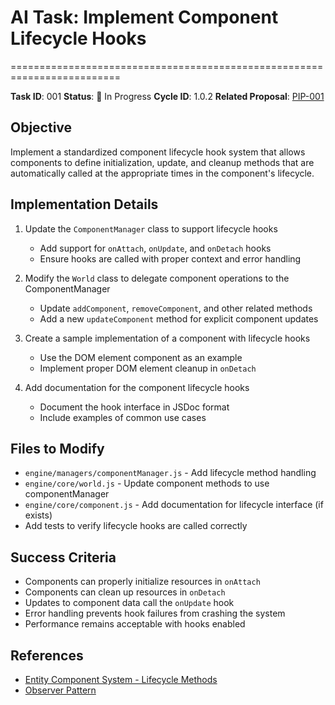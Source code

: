# AI Task: Implement Component Lifecycle Hooks
=========================================================================

**Task ID**: 001
**Status**: 🔵 In Progress
**Cycle ID**: 1.0.2
**Related Proposal**: [PIP-001](../dev-proposals/cycle-1.0.2/pip-001-component-lifecycle-hooks.md)

## Objective
Implement a standardized component lifecycle hook system that allows components to define initialization, update, and cleanup methods that are automatically called at the appropriate times in the component's lifecycle.

## Implementation Details
1. Update the `ComponentManager` class to support lifecycle hooks
   - Add support for `onAttach`, `onUpdate`, and `onDetach` hooks
   - Ensure hooks are called with proper context and error handling

2. Modify the `World` class to delegate component operations to the ComponentManager
   - Update `addComponent`, `removeComponent`, and other related methods
   - Add a new `updateComponent` method for explicit component updates

3. Create a sample implementation of a component with lifecycle hooks
   - Use the DOM element component as an example
   - Implement proper DOM element cleanup in `onDetach`

4. Add documentation for the component lifecycle hooks
   - Document the hook interface in JSDoc format
   - Include examples of common use cases

## Files to Modify
- `engine/managers/componentManager.js` - Add lifecycle method handling
- `engine/core/world.js` - Update component methods to use componentManager
- `engine/core/component.js` - Add documentation for lifecycle interface (if exists)
- Add tests to verify lifecycle hooks are called correctly

## Success Criteria
- Components can properly initialize resources in `onAttach`
- Components can clean up resources in `onDetach`
- Updates to component data call the `onUpdate` hook
- Error handling prevents hook failures from crashing the system
- Performance remains acceptable with hooks enabled

## References
- [Entity Component System - Lifecycle Methods](https://en.wikipedia.org/wiki/Entity_component_system)
- [Observer Pattern](https://en.wikipedia.org/wiki/Observer_pattern)